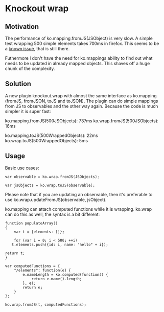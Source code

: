 Knockout wrap
=============

Motivation
----------

The performance of ko.mapping.fromJS(JSObject) is very slow. A simple
test wrapping 500 simple elements takes 700ms in firefox. This seems
to be a [known issue](http://daringfireball.net/projects/markdown/),
that is still there.

Futhermore I don't have the need for ko.mappings ability to find out
what needs to be updated in already mapped objects. This shaves off a
huge chunk of the complexity.

Solution
--------

A new plugin knockout.wrap with almost the same interface as
ko.mapping (fromJS, fromJSON, toJS and toJSON). The plugin can do
simple mappings from JS to observables and the other way again.
Because the code is much simpler it is super fast:

ko.mapping.fromJS(500JSObjects): 737ms
ko.wrap.fromJS(500JSObjects): 16ms

ko.mapping.toJS(500WrappedObjects): 22ms
ko.wrap.toJS(500WrappedObjects): 5ms 

Usage
-----

Basic use cases:

    var observable = ko.wrap.fromJS(JSObjects);

    var jsObjects = ko.wrap.toJS(observable);

Please note that if you are updating an observable, then it's
preferable to use ko.wrap.updateFromJS(observable, jsObject).

ko.mapping can attach computed functions while it is wrapping. ko.wrap
can do this as well, the syntax is a bit different:

    function populateArray()
    {
        var t = {elements: []};

        for (var i = 0; i < 500; ++i)
	   t.elements.push({id: i, name: "hello" + i});

	return t;
    }

    var computedFunctions = {
        "/elements": function(e) {
            e.nameLength = ko.computed(function() {
                return e.name().length;
            }, e);
            return e;
        }
    };

    ko.wrap.fromJS(t, computedFunctions);
